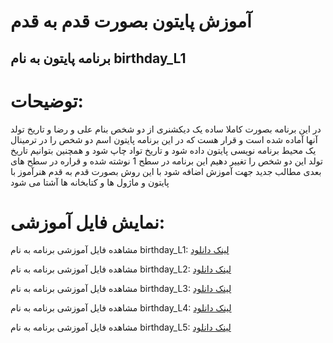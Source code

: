 ﻿# آموزش پایتون بصورت قدم به قدم
## برنامه پایتون به نام birthday_L1
# توضیحات:
در این برنامه بصورت کاملا ساده یک دیکشنری از دو شخص بنام علی و رضا و تاریخ تولد آنها آماده شده است
و قرار هست که در این برنامه پایتون اسم دو شخص را در ترمینال یک محیط برنامه نویسی پایتون داده شود و تاریخ تواد چاپ شود
و همچنین بتوانیم تاریخ تولد این دو شخص را تغییر دهیم
این برنامه در سطح 1 نوشته شده و قراره در سطح های بعدی مطالب جدید جهت آموزش اضافه شود
با این روش بصورت قدم به قدم هنرآموز با پایتون و ماژول ها و کتابخانه ها آشتا می شود
# نمایش فایل آموزشی:
مشاهده فایل آموزشی برنامه به نام birthday_L1:  <a href="https://www.aparat.com/v/a03tM" target="_blank">لینک دانلود</a> 

مشاهده فایل آموزشی برنامه به نام birthday_L2:  <a href="https://www.aparat.com/v/YOvLe" target="_blank">لینک دانلود</a>

مشاهده فایل آموزشی برنامه به نام birthday_L3:  <a href="https://www.aparat.com/v/cGDIR" target="_blank">لینک دانلود</a>

مشاهده فایل آموزشی برنامه به نام birthday_L4:  <a href="https://www.aparat.com/v/tODbP" target="_blank">لینک دانلود</a>

مشاهده فایل آموزشی برنامه به نام birthday_L5:  <a href="https://www.aparat.com/v/8E6Ul" target="_blank">لینک دانلود</a>
